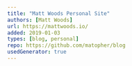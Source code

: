 ```yaml
---
title: "Matt Woods Personal Site"
authors: [Matt Woods]
url: https://mattwoods.io/
added: 2019-01-03
types: [blog, personal]
repo: https://github.com/matopher/blog
usedGenerator: true
---
```

